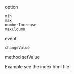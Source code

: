 option

    min  
    max
    numberIncrease
    maxCloumn

event

    changeValue


method
    setValue

Example
    see the index.html file

